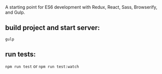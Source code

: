 A starting point for ES6 development with Redux, React, Sass, Browserify, and Gulp.

build project and start server:
---------

`gulp`


run tests:
---------

`npm run test` or `npm run test:watch`
